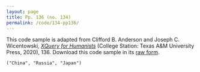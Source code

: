 ```yaml
---
layout: page
title: Pp. 136 (no. 134)
permalink: /code/134-pp136/
---
```


This code sample is adapted from Clifford B. Anderson and Joseph C. Wicentowski, 
[_XQuery for Humanists_](/) (College Station: Texas A&M University Press, 2020), 136. 
Download this code sample in its [raw form](/code/134-pp136/134-pp136.xq).

```xquery
("China", "Russia", "Japan")
```  
